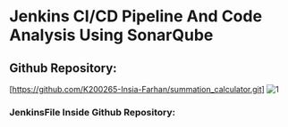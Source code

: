 # Jenkins CI/CD Pipeline And Code Analysis Using SonarQube
## Github Repository:
[https://github.com/K200265-Insia-Farhan/summation_calculator.git]
![1](https://github.com/K200265-Insia-Farhan/summation_calculator/assets/145255205/3e6b8041-dff6-4527-bf3e-2d7a5d67aed1)
###       JenkinsFile Inside Github Repository: 

